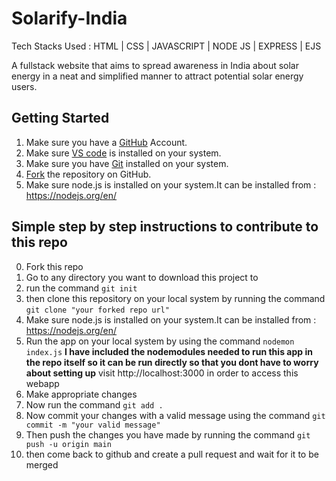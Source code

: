 # Solarify-India

Tech Stacks Used : HTML | CSS | JAVASCRIPT | NODE JS | EXPRESS | EJS 

A fullstack website that aims to spread awareness in India about solar energy in a neat and simplified manner to attract potential solar energy users.

## Getting Started
1. Make sure you have a <a href="https://github.com">GitHub</a> Account.
2. Make sure <a href="https://github.com">VS code</a> is installed on your system.
3. Make sure you have <a href="https://git-scm.com/downloads">Git</a> installed on your system.
4. <a href="https://docs.github.com/en/get-started/quickstart/fork-a-repo">Fork</a> the repository on GitHub.
5. Make sure node.js is installed on your system.It can be installed from : https://nodejs.org/en/





## Simple step by step instructions to contribute to this repo
0. Fork this repo
1. Go to any directory you want to download this project to 
2. run the command `git init`
3. then clone this repository on your local system by running the command `git clone "your forked repo url"`
4. Make sure node.js is installed on your system.It can be installed from : https://nodejs.org/en/
5. Run the app on your local system by using the command `nodemon index.js`
**I have included the nodemodules needed to run this app in the repo itself so it can be run directly so that you dont have to worry about setting up**
visit http://localhost:3000 in order to access this webapp
6. Make appropriate changes
7. Now run the command `git add .`
8. Now commit your changes with a valid message using the command `git commit -m "your valid message"`
9. Then push the changes you have made by running the command `git push -u origin main`
10. then come back to github and create a pull request and wait for it to be merged












